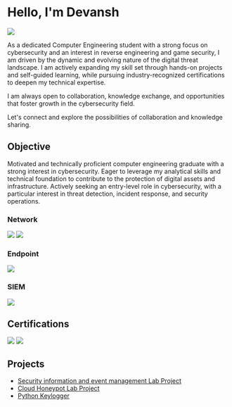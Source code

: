 # Hello, I'm Devansh
<a href="https://www.linkedin.com/in/reachmedevansh/"><img src="https://img.shields.io/badge/-LinkedIn-0072b1?&style=for-the-badge&logo=linkedin&logoColor=white" /></a>

As a dedicated Computer Engineering student with a strong focus on cybersecurity and an interest in reverse engineering and game security, I am driven by the dynamic and evolving nature of the digital threat landscape. I am actively expanding my skill set through hands-on projects and self-guided learning, while pursuing industry-recognized certifications to deepen my technical expertise.

I am always open to collaboration, knowledge exchange, and opportunities that foster growth in the cybersecurity field.

Let's connect and explore the possibilities of collaboration and knowledge sharing.

## Objective

Motivated and technically proficient computer engineering graduate with a strong interest in cybersecurity. Eager to leverage my analytical skills and technical foundation to contribute to the protection of digital assets and infrastructure. Actively seeking an entry-level role in cybersecurity, with a particular interest in threat detection, incident response, and security operations.

### Network
<div>
    <img src="https://img.shields.io/badge/-Wireshark-1679A7?&style=for-the-badge&logo=Wireshark&logoColor=white" />
    <img src="https://img.shields.io/badge/-Suricata-EF3B2D?&style=for-the-badge&logo=Suricata&logoColor=white" />
</div>

### Endpoint
<div>
    <img src="https://img.shields.io/badge/-Microsoft_Defender_for_Endpoint-00A4EF?&style=for-the-badge&logo=Microsoft&logoColor=white" />
</div>

### SIEM
<div>
    <img src="https://img.shields.io/badge/-Splunk-000000?&style=for-the-badge&logo=Splunk&logoColor=white" />
</div>

## Certifications
<div>
<img src="https://img.shields.io/badge/-Google%20CyberSecurity-000000?style=for-the-badge&logo=Google&logoColor=white(https://coursera.org/verify/professional-cert/GFSV49FHWAWX)" />
<img src="https://img.shields.io/badge/-Splunk%20Expert%20101-000000?style=for-the-badge&logo=Splunk&logoColor=white](https://coursera.org/verify/RGDP4UN7DKWP)" />
</div>

## Projects

- <a href = "https://github.com/Neofetcher/SIEM-LAB"> Security information and event management Lab Project </a>
- <a href = "https://github.com/Neofetcher/Honeypot-Project"> Cloud Honeypot Lab Project </a>
- <a href = "https://github.com/Neofetcher/Python-Keylogger"> Python Keylogger </a>

